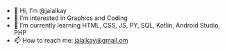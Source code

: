 - 👋 Hi, I’m @jalalkay
- 👀 I’m interested in Graphics and Coding
- 🌱 I’m currently learning HTML, CSS, JS, PY, SQL, Kotlin, Android Studio, PHP
- 📫 How to reach me: jalalkay@gmail.om

<!---
jalalkay/jalalkay is a ✨ special ✨ repository because its `README.md` (this file) appears on your GitHub profile.
You can click the Preview link to take a look at your changes.
--->

